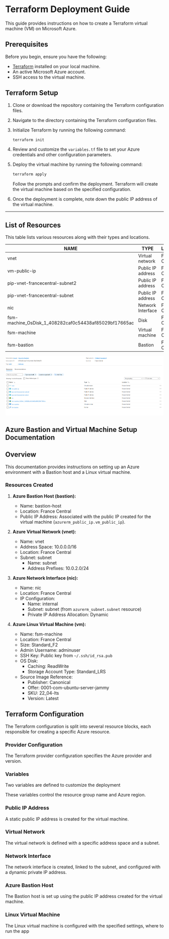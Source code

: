 # Terraform Deployment Guide

This guide provides instructions on how to create a Terraform virtual machine (VM) on Microsoft Azure.

## Prerequisites

Before you begin, ensure you have the following:

- [Terraform](https://www.terraform.io/downloads.html) installed on your local machine.
- An active Microsoft Azure account.
- SSH access to the virtual machine.

## Terraform Setup

1. Clone or download the repository containing the Terraform configuration files.

2. Navigate to the directory containing the Terraform configuration files.

3. Initialize Terraform by running the following command:

   ```bash
   terraform init
   ```

4. Review and customize the `variables.tf` file to set your Azure credentials and other configuration parameters.

5. Deploy the virtual machine by running the following command:

   ```bash
   terraform apply
   ```

   Follow the prompts and confirm the deployment. Terraform will create the virtual machine based on the specified configuration.

6. Once the deployment is complete, note down the public IP address of the virtual machine.

---
## List of Resources
This table lists various resources along with their types and locations. 

| NAME                                  | TYPE                | LOCATION       |
|---------------------------------------|---------------------|----------------|
| vnet                                  | Virtual network     | France Central |
| vm-public-ip                          | Public IP address   | France Central |
| pip-vnet-francecentral-subnet2       | Public IP address   | France Central |
| pip-vnet-francecentral-subnet        | Public IP address   | France Central |
| nic                                   | Network Interface   | France Central |
| fsm-machine_OsDisk_1_408282caf0c54438af85029bf17665ac | Disk    | France Central |
| fsm-machine                           | Virtual machine     | France Central |
| fsm-bastion                           | Bastion             | France Central |

![Image Description](../docs/images/resource.png)

## Azure Bastion and Virtual Machine Setup Documentation

## Overview

This documentation provides instructions on setting up an Azure environment with a Bastion host and a Linux virtual machine.

### Resources Created

1. **Azure Bastion Host (bastion):**
   - Name: bastion-host
   - Location: France Central
   - Public IP Address: Associated with the public IP created for the virtual machine (`azurerm_public_ip.vm_public_ip`).

2. **Azure Virtual Network (vnet):**
   - Name: vnet
   - Address Space: 10.0.0.0/16
   - Location: France Central
   - Subnet: subnet
      - Name: subnet
      - Address Prefixes: 10.0.2.0/24

3. **Azure Network Interface (nic):**
   - Name: nic
   - Location: France Central
   - IP Configuration:
      - Name: internal
      - Subnet: subnet (from `azurerm_subnet.subnet` resource)
      - Private IP Address Allocation: Dynamic

4. **Azure Linux Virtual Machine (vm):**
   - Name: fsm-machine
   - Location: France Central
   - Size: Standard_F2
   - Admin Username: adminuser
   - SSH Key: Public key from `~/.ssh/id_rsa.pub`
   - OS Disk:
      - Caching: ReadWrite
      - Storage Account Type: Standard_LRS
   - Source Image Reference:
      - Publisher: Canonical
      - Offer: 0001-com-ubuntu-server-jammy
      - SKU: 22_04-lts
      - Version: Latest

## Terraform Configuration

The Terraform configuration is split into several resource blocks, each responsible for creating a specific Azure resource.

### Provider Configuration

The Terraform provider configuration specifies the Azure provider and version.

### Variables

Two variables are defined to customize the deployment

These variables control the resource group name and Azure region.

### Public IP Address

A static public IP address is created for the virtual machine.

### Virtual Network

The virtual network is defined with a specific address space and a subnet.

### Network Interface

The network interface is created, linked to the subnet, and configured with a dynamic private IP address.

### Azure Bastion Host

The Bastion host is set up using the public IP address created for the virtual machine.

### Linux Virtual Machine

The Linux virtual machine is configured with the specified settings, where to run the app


